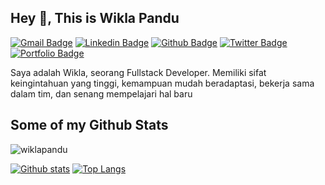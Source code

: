 ## Hey 👋, This is Wikla Pandu
[![Gmail Badge](https://img.shields.io/badge/-wiklapandu2503@gmail.com-c14438?style=flat&logo=Gmail&logoColor=white&link=mailto:wiklapandu2503@gmail.com)](mailto:wiklapandu2503@gmail.com) 
[![Linkedin Badge](https://img.shields.io/badge/-wiklapandu-0072b1?style=flat&logo=Linkedin&logoColor=white&link=https://www.linkedin.com/in/wiklapandu/)](https://www.linkedin.com/in/wiklapandu/) [![Github Badge](https://img.shields.io/badge/-wiklapandu-grey?style=flat&logo=github&logoColor=white&link=https://github.com/wiklapandu/)](https://www.github.com/wiklapandu/) [![Twitter Badge](https://img.shields.io/badge/-wiklapandu-00acee?style=flat&logo=twitter&logoColor=white&link=https://twitter.com/wiklapandu/)](https://www.twitter.com/wiklapandu/) [![Portfolio Badge](https://img.shields.io/badge/portfolio-web-blue?style=flat&link=https://wiklapandu.github.io/portofolio//)](https://wiklapandu.github.io/portofolio//) <p align='left'>Saya adalah Wikla, seorang Fullstack Developer. Memiliki sifat keingintahuan yang tinggi, kemampuan mudah beradaptasi, bekerja sama dalam tim, dan senang mempelajari hal baru</p>
## Some of my Github Stats
<p align=left> <img src=https://komarev.com/ghpvc/?username=wiklapandu alt=wiklapandu /> </p>

[![Github stats](https://github-readme-stats.vercel.app/api?username=wiklapandu&show_icons=true&include_all_commits=true&theme=react)](https://github.com/wiklapandu/github-readme-stats)
[![Top Langs](https://github-readme-stats.vercel.app/api/top-langs/?username=wiklapandu&layout=compact&theme=react)](https://github.com/wiklapandu/github-readme-stats)
